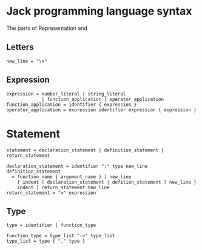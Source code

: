 # Jack programming language syntax

The parts of Representation and

## Letters

```
new_line = "\n"
```


## Expression

```
expression = number_literal | string_literal
             | function_application | operator_application
function_application = identifier { expression }
operator_application = expression identifier expression { expression }
```


# Statement

```
statement = declaration_statement | definition_statement | return_statement

declaration_statement = identifier ":" type new_line
definition_statement
  = function_name { argument_name } [ new_line
    { indent ( declaration_statement | defition_statement ) new_line }
    indent ] return_statement new_line
return_statement = "=" expression
```


## Type

```
type = identifier | function_type

function_type = type_list "->" type_list
type_list = type { "," type }
```
